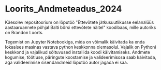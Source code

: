 # Loorits_Andmeteadus_2024


Käesolev repositoorium on lõputöö 
"Ettevõtete jätkusuutlikusse eelanalüüs aastaaruannete põhjal Balti börsi 
ettevõtete näitel" koodibaas, mille autoriks on Brandon Loorts.

Tegemist on Jupyter Notebookiga, mida on võimalik käivitada ka enda lokaalses masinas vastava python keskkonna olemasolul.
Vajalik on Pythoni keskkond ja vajalikud sõltuvused installida koodi käivitamiseks.
Andmete kogumise, töötluse, päringute koostamise ja valideerimisosa saab käivitada, aga valideerimise sisendandmeid lõputöö autor jagada ei saa.
